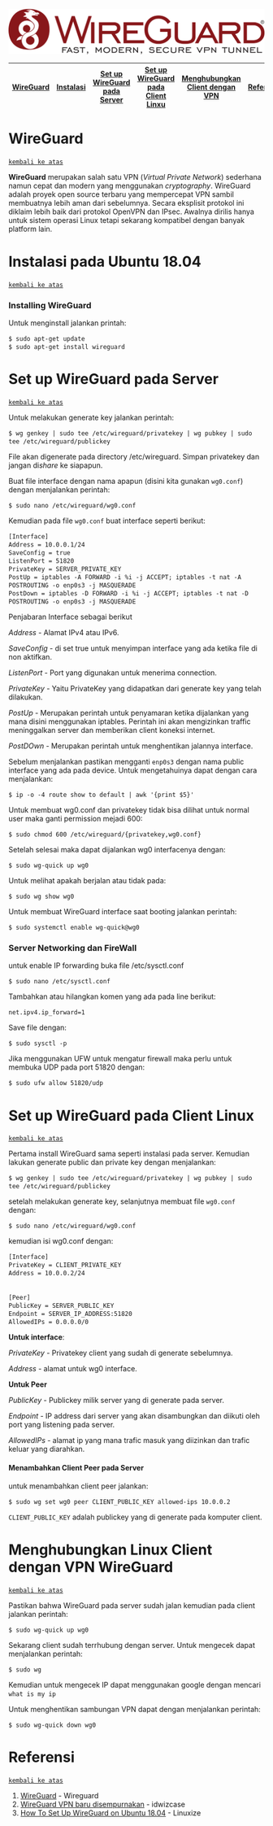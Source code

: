 ![1](gambar/wireguard.svg)


[WireGuard](#WireGuard) | [Instalasi](#instalasi-pada-Ubuntu-18.04) | [Set up WireGuard pada Server](#setup) | [Set up WireGuard pada Client Linxu](#setupclient) | [Menghubungkan Client dengan VPN](#menghubungkan) | [Referensi](#referensi)
:---:|:---:|:---:|:---:|:---:|:---:


# WireGuard
[`kembali ke atas`](#)


**WireGuard** merupakan salah satu VPN (*Virtual Private Network*) sederhana namun cepat dan modern yang menggunakan *cryptography*. WireGuard adalah proyek open source terbaru yang mempercepat VPN sambil membuatnya lebih aman dari sebelumnya. Secara eksplisit protokol ini diklaim lebih baik dari protokol OpenVPN dan IPsec. Awalnya dirilis hanya untuk sistem operasi Linux tetapi sekarang kompatibel dengan banyak platform lain.

# Instalasi pada Ubuntu 18.04
[`kembali ke atas`](#)

### Installing WireGuard
Untuk menginstall jalankan printah:
```
$ sudo apt-get update
$ sudo apt-get install wireguard
```
# Set up WireGuard pada Server
[`kembali ke atas`](#)

Untuk melakukan generate key jalankan perintah:
```
$ wg genkey | sudo tee /etc/wireguard/privatekey | wg pubkey | sudo tee /etc/wireguard/publickey
```
File akan digenerate pada directory /etc/wireguard. Simpan privatekey dan jangan di*share* ke siapapun.

Buat file interface dengan nama apapun (disini kita gunakan ```wg0.conf```) dengan menjalankan perintah:
```
$ sudo nano /etc/wireguard/wg0.conf
```
Kemudian pada file ```wg0.conf``` buat interface seperti berikut:
```apacheconf
[Interface]
Address = 10.0.0.1/24
SaveConfig = true
ListenPort = 51820
PrivateKey = SERVER_PRIVATE_KEY
PostUp = iptables -A FORWARD -i %i -j ACCEPT; iptables -t nat -A POSTROUTING -o enp0s3 -j MASQUERADE
PostDown = iptables -D FORWARD -i %i -j ACCEPT; iptables -t nat -D POSTROUTING -o enp0s3 -j MASQUERADE
```
Penjabaran Interface sebagai berikut

*Address* - Alamat IPv4 atau IPv6.

*SaveConfig* - di set true untuk menyimpan interface yang ada ketika file di non aktifkan.

*ListenPort* - Port yang digunakan untuk menerima connection.

*PrivateKey* - Yaitu PrivateKey yang didapatkan dari generate key yang telah dilakukan.

*PostUp* - Merupakan perintah untuk penyamaran ketika dijalankan yang mana disini menggunakan iptables. Perintah ini akan mengizinkan traffic meninggalkan server dan memberikan client koneksi internet.

*PostDOwn* - Merupakan perintah untuk menghentikan jalannya interface.

Sebelum menjalankan pastikan mengganti ```enp0s3``` dengan nama public interface yang ada pada device. Untuk mengetahuinya dapat dengan cara menjalankan:
```
$ ip -o -4 route show to default | awk '{print $5}'
```

Untuk membuat wg0.conf dan privatekey tidak bisa dilihat untuk normal user maka ganti permission mejadi 600:
```
$ sudo chmod 600 /etc/wireguard/{privatekey,wg0.conf}
```

Setelah selesai maka dapat dijalankan wg0 interfacenya dengan:
```
$ sudo wg-quick up wg0
```

Untuk melihat apakah berjalan atau tidak pada:
```
$ sudo wg show wg0
```

Untuk membuat WireGuard interface saat booting jalankan perintah:
```
$ sudo systemctl enable wg-quick@wg0
```

### Server Networking dan FireWall

untuk enable IP forwarding buka file /etc/sysctl.conf
```
$ sudo nano /etc/sysctl.conf
```
Tambahkan atau hilangkan komen yang ada pada line berikut:
```
net.ipv4.ip_forward=1
```
Save file dengan:
```
$ sudo sysctl -p
```

Jika menggunakan UFW untuk mengatur firewall maka perlu untuk membuka UDP pada port 51820 dengan:
```
$ sudo ufw allow 51820/udp
```

# Set up WireGuard pada Client Linux
[`kembali ke atas`](#)

Pertama install WireGuard sama seperti instalasi pada server. Kemudian lakukan generate public dan private key dengan menjalankan:
```
$ wg genkey | sudo tee /etc/wireguard/privatekey | wg pubkey | sudo tee /etc/wireguard/publickey
```
setelah melakukan generate key, selanjutnya membuat file ```wg0.conf``` dengan:
```
$ sudo nano /etc/wireguard/wg0.conf
```
kemudian isi wg0.conf dengan:
```
[Interface]
PrivateKey = CLIENT_PRIVATE_KEY
Address = 10.0.0.2/24


[Peer]
PublicKey = SERVER_PUBLIC_KEY
Endpoint = SERVER_IP_ADDRESS:51820
AllowedIPs = 0.0.0.0/0
```
**Untuk interface**:

*PrivateKey* - Privatekey client yang sudah di generate sebelumnya.

*Address* - alamat untuk wg0 interface.

**Untuk Peer**

*PublicKey* - Publickey milik server yang di generate pada server.

*Endpoint* - IP address dari server yang akan disambungkan dan diikuti oleh port yang listening pada server.

*AllowedIPs* - alamat ip yang mana trafic masuk yang diizinkan dan trafic keluar yang diarahkan.


#### Menambahkan Client Peer pada Server

untuk menambahkan client peer jalankan:
```
$ sudo wg set wg0 peer CLIENT_PUBLIC_KEY allowed-ips 10.0.0.2
```

```CLIENT_PUBLIC_KEY``` adalah publickey yang di generate pada komputer client.

# Menghubungkan Linux Client dengan VPN WireGuard
[`kembali ke atas`](#)

Pastikan bahwa WireGuard pada server sudah jalan kemudian pada client jalankan perintah:
```
$ sudo wg-quick up wg0
```
Sekarang client sudah terrhubung dengan server. Untuk mengecek dapat menjalankan perintah:
```
$ sudo wg
```
Kemudian untuk mengecek IP dapat menggunakan google dengan mencari ```what is my ip```

Untuk menghentikan sambungan VPN dapat dengan menjalankan perintah:
```
$ sudo wg-quick down wg0
```


# Referensi
[`kembali ke atas`](#)

1. [WireGuard](https://www.wireguard.com/) - Wireguard
2. [WireGuard VPN baru disempurnakan](https://id.wizcase.com/blog/wireguard-vpn-protokol-vpn-baru-dan-disempurnakan/) - idwizcase
3. [How To Set Up WireGuard on Ubuntu 18.04](https://linuxize.com/post/how-to-set-up-wireguard-vpn-on-ubuntu-18-04/) - Linuxize